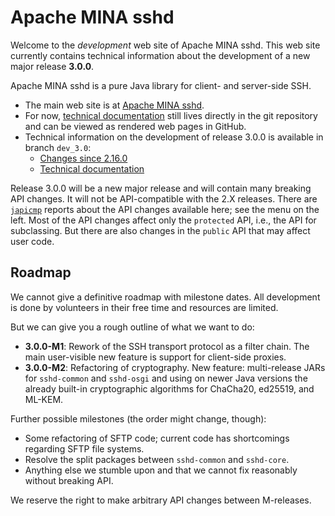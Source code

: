 <!--
Licensed to the Apache Software Foundation (ASF) under one or more
contributor license agreements. See the NOTICE file distributed with
this work for additional information regarding copyright ownership.
The ASF licenses this file to You under the Apache License, Version 2.0
(the "License"); you may not use this file except in compliance with
the License. You may obtain a copy of the License at

   http://www.apache.org/licenses/LICENSE-2.0

Unless required by applicable law or agreed to in writing, software
distributed under the License is distributed on an "AS IS" BASIS,
WITHOUT WARRANTIES OR CONDITIONS OF ANY KIND, either express or implied.
See the License for the specific language governing permissions and
limitations under the License.
-->
# Apache MINA sshd

Welcome to the _development_ web site of Apache MINA sshd. This web site currently
contains technical information about the development of a new major release **3.0.0**.

Apache MINA sshd is a pure Java library for client- and server-side SSH.

* The main web site is at [Apache MINA sshd](https://mina.apache.org/sshd-project).
* For now, [technical documentation](https://github.com/apache/mina-sshd/blob/master/README.md)
still lives directly in the git repository and can be viewed as rendered web pages in GitHub.
* Technical information on the development of release 3.0.0 is available in branch `dev_3.0`:
    * [Changes since 2.16.0](https://github.com/apache/mina-sshd/blob/dev_3.0/CHANGES.md)
    * [Technical documentation](https://github.com/apache/mina-sshd/tree/dev_3.0/docs/technical)

Release 3.0.0 will be a new major release and will contain many breaking API changes.
It will not be API-compatible with the 2.X releases. There are
[`japicmp`](https://siom79.github.io/japicmp) reports about the API changes available
here; see the menu on the left. Most of the API changes affect only the `protected` API,
i.e., the API for subclassing. But there are also changes in the `public` API that may
affect user code.

## Roadmap

We cannot give a definitive roadmap with milestone dates. All development is done by
volunteers in their free time and resources are limited.

But we can give you a rough outline of what we want to do:

* **3.0.0-M1**: Rework of the SSH transport protocol as a filter chain. The main user-visible
  new feature is support for client-side proxies.
* **3.0.0-M2**: Refactoring of cryptography. New feature: multi-release JARs for `sshd-common`
  and `sshd-osgi` and using on newer Java versions the already built-in cryptographic algorithms
  for ChaCha20, ed25519, and ML-KEM.

Further possible milestones (the order might change, though):

* Some refactoring of SFTP code; current code has shortcomings regarding SFTP file systems.
* Resolve the split packages between `sshd-common` and `sshd-core`.
* Anything else we stumble upon and that we cannot fix reasonably without breaking API.

We reserve the right to make arbitrary API changes between M-releases.